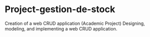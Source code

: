 # Project-gestion-de-stock

Creation of a web CRUD application (Academic Project)
Designing, modeling, and implementing a web CRUD application.





